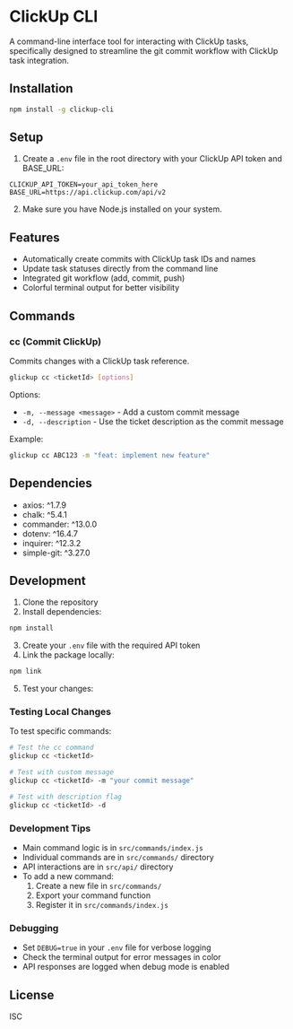 # ClickUp CLI

A command-line interface tool for interacting with ClickUp tasks, specifically designed to streamline the git commit workflow with ClickUp task integration.

## Installation

```bash
npm install -g clickup-cli
```

## Setup

1. Create a `.env` file in the root directory with your ClickUp API token and BASE_URL:
```
CLICKUP_API_TOKEN=your_api_token_here
BASE_URL=https://api.clickup.com/api/v2
```

2. Make sure you have Node.js installed on your system.

## Features

- Automatically create commits with ClickUp task IDs and names
- Update task statuses directly from the command line
- Integrated git workflow (add, commit, push)
- Colorful terminal output for better visibility

## Commands

### cc (Commit ClickUp)

Commits changes with a ClickUp task reference.

```bash
glickup cc <ticketId> [options]
```

Options:
- `-m, --message <message>` - Add a custom commit message
- `-d, --description` - Use the ticket description as the commit message

Example:
```bash
glickup cc ABC123 -m "feat: implement new feature"
```

## Dependencies

- axios: ^1.7.9
- chalk: ^5.4.1
- commander: ^13.0.0
- dotenv: ^16.4.7
- inquirer: ^12.3.2
- simple-git: ^3.27.0

## Development

1. Clone the repository
2. Install dependencies:
```bash
npm install
```
3. Create your `.env` file with the required API token
4. Link the package locally:
```bash
npm link
```
5. Test your changes:

### Testing Local Changes

To test specific commands:
```bash
# Test the cc command
glickup cc <ticketId>

# Test with custom message
glickup cc <ticketId> -m "your commit message"

# Test with description flag
glickup cc <ticketId> -d
```

### Development Tips

- Main command logic is in `src/commands/index.js`
- Individual commands are in `src/commands/` directory
- API interactions are in `src/api/` directory
- To add a new command:
  1. Create a new file in `src/commands/`
  2. Export your command function
  3. Register it in `src/commands/index.js`

### Debugging

- Set `DEBUG=true` in your `.env` file for verbose logging
- Check the terminal output for error messages in color
- API responses are logged when debug mode is enabled

## License

ISC
